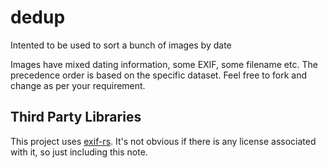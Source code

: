 # dedup

Intented to be used to sort a bunch of images by date

Images have mixed dating information, some EXIF, some filename etc. The precedence order is based on the specific dataset. Feel free to fork and change as per your requirement.

## Third Party Libraries

This project uses [exif-rs](https://github.com/kamadak/exif-rs). It's not obvious if there is any license associated with it, so just including this note.
